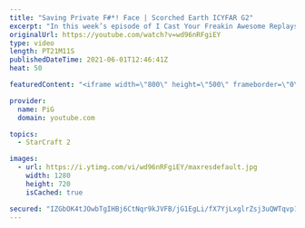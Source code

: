 ```yaml
---
title: "Saving Private F#*! Face | Scorched Earth ICYFAR G2"
excerpt: "In this week’s episode of I Cast Your Freakin Awesome Replays (ICYFAR) players sent in their replays where they basetraded their way to victory!   NEW ICYFAR CHALLENGE: \"That Belongs in a Museum!\" - Use the most rare upgrades! Send submissions to fluxiorsc@gmail.com as attachment AND only ICYFAR as the"
originalUrl: https://youtube.com/watch?v=wd96nRFgiEY
type: video
length: PT21M11S
publishedDateTime: 2021-06-01T12:46:41Z
heat: 50

featuredContent: "<iframe width=\"800\" height=\"500\" frameborder=\"0\" src=\"https://www.youtube.com/embed/wd96nRFgiEY\" allow=\"accelerometer; autoplay; encrypted-media; gyroscope; picture-in-picture\" allowfullscreen></iframe>"

provider:
  name: PiG
  domain: youtube.com

topics:
  - StarCraft 2

images:
  - url: https://i.ytimg.com/vi/wd96nRFgiEY/maxresdefault.jpg
    width: 1280
    height: 720
    isCached: true

secured: "IZGbOK4tJOwbTgIHBj6CtNqr9kJVFB/jG1EgLi/fX7YjLxglrZsj3uQWTqvp14VuNS0Me8KzoUQ9uESZvzd0VctzfextwVpL63dkXFFz9vxH8NZbnyfg98Jb1v0P6vuCxVRh4ByHR9rqmFl42kmxGBoBacJy9r9ynXguE64bIitdqcdI1w0/UAHePT5p0gnYrW9L7k9KRFBmnY6yVcrYvpCWO2e8Mwq57l5EHHnD/yd8ykZwjgn8x8RQE+QkCYcVd3UkPPt7Pm4U/CstFOhy/FayqYNdhrggqMaEhVHibaU0ZmV6n7aWwld/qR94yINtPjxYQod0iDQDq57g534L6rNV5dvDkW/UCxVu5u3wwV0WTPF89UCR8/FWuuqVCo/y1BtraHro8MgGUZSri7DcGM4DvMzQ0Oyi69rwv0W8374=;3kWbeshL6yPdOGyVFWimdA=="
---
```


